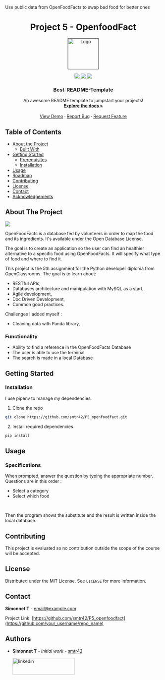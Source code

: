 Use public data from OpenFoodFacts to swap bad food for better ones


 
<h1 align="center">
  Project 5 - OpenfoodFact
</h1>

<p align="center">
  <a href="">
    <img src="https://upload.wikimedia.org/wikipedia/fr/0/0d/Logo_OpenClassrooms.png" alt="Logo" width="100" height="100">
  </a>

</p>

<p align="center">
  <a href="https://www.python.org/">
    <img src="https://img.shields.io/badge/Python-3.7-green.svg">
  </a>
  <a href="https://opensource.org/licenses/MIT">
    <img src="https://img.shields.io/badge/license-MIT-blue.svg">
  </a>
  <a href="https://www.linkedin.com/in/teiva-s/">
    <img src="https://img.shields.io/badge/linkedin-Simonnet-blue.svg">
  </a>
</p>



  <h3 align="center">Best-README-Template</h3>

  <p align="center">
    An awesome README template to jumpstart your projects!
    <br />
    <a href="https://github.com/othneildrew/Best-README-Template"><strong>Explore the docs »</strong></a>
    <br />
    <br />
    <a href="https://github.com/othneildrew/Best-README-Template">View Demo</a>
    ·
    <a href="https://github.com/othneildrew/Best-README-Template/issues">Report Bug</a>
    ·
    <a href="https://github.com/othneildrew/Best-README-Template/issues">Request Feature</a>
  </p>
</p>

<!-- TABLE OF CONTENTS -->
## Table of Contents

* [About the Project](#about-the-project)
  * [Built With](#built-with)
* [Getting Started](#getting-started)
  * [Prerequisites](#prerequisites)
  * [Installation](#installation)
* [Usage](#usage)
* [Roadmap](#roadmap)
* [Contributing](#contributing)
* [License](#license)
* [Contact](#contact)
* [Acknowledgements](#acknowledgements)


<!-- ABOUT THE PROJECT -->
## About The Project

  <a href="https://fr.openfoodfacts.org/">
    <img src="https://static.openfoodfacts.org/images/misc/openfoodfacts-logo-fr-178x150.png">
  </a>
  
OpenFoodFacts is a database fed by volunteers in order to map the food and its ingredients. It's available under the Open Database License.

The goal is to create an application so the user can find an healthier alternative to a specific food using OpenFoodFacts. It will specify what type of food and where to find it.

This project is the 5th assignment for the Python developer diploma from OpenClassrooms.
The goal is to learn about:
* RESTful APIs,
* Databases architecture and manipulation with MySQL as a start,
* Agile development,
* Doc Driven Development,
* Common good practices.

Challenges I added myself :
* Cleaning data with Panda library,

### Functionality

* Ability to find a reference in the OpenFoodFacts Database
* The user is able to use the terminal
* The search is made in a local Database
  
<!-- GETTING STARTED -->
## Getting Started

### Installation

I use pipenv to manage my dependencies.

1. Clone the repo
```sh
git clone https://github.com/smtr42/P5_openfoodfact.git
```
2. Install required dependencies
```sh
pip install
```

<!-- USAGE EXAMPLES -->
## Usage

### Specifications

When prompted, answer the question by typing the appropriate number. Questions are in this order :
* Select a category
* Select which food
<br>

Then the program shows the substitute and the result is written inside the local database.


<!-- CONTRIBUTING -->
## Contributing

This project is evaluated so no contribution outside the scope of the course will be accepted.

<!-- LICENSE -->
## License

Distributed under the MIT License. See `LICENSE` for more information.



<!-- CONTACT -->
## Contact

**Simonnet T** - email@example.com

Project Link: [https://github.com/smtr42/P5_openfoodfact](https://github.com/your_username/repo_name)

## Authors

* **Simonnet T** - *Initial work* - [smtr42](https://github.com/smtr42)
   
  <a href="https://www.linkedin.com/in/teiva-s/">
   <img src="https://content.linkedin.com/content/dam/me/business/en-us/amp/brand-site/v2/bg/LI-Logo.svg.original.svg" alt="linkedin" width="200" height="54">
 </a>
<br>
